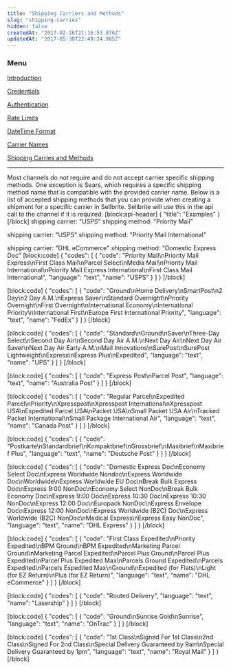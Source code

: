 ```yaml
---
title: "Shipping Carriers and Methods"
slug: "shipping-carries"
hidden: false
createdAt: "2017-02-16T21:16:53.876Z"
updatedAt: "2017-05-30T22:49:24.985Z"
---
```

### Menu

[Introduction](introduction)

[Credentials](credentials)

[Authentication](authentication)

[Rate Limits](rate-limits)

[DateTime Format](datetime-format)

[Carrier Names](carrier-names)

[Shipping Carries and Methods](shipping-carries)

---

Most channels do not require and do not accept carrier specific shipping methods.  One exception is Sears, which requires a specific shipping method name that is compatible with the provided carrier name.  Below is a list of accepted shipping methods that you can provide when creating a shipment for a specific carrier in Sellbrite.  Sellbrite will use this in the api call to the channel if it is required. 
[block:api-header]
{
  "title": "Examples"
}
[/block]
shipping carrier: "USPS"
shipping method: "Priority Mail"

shipping carrier: "USPS"
shipping method: "Priority Mail International"

shipping carrier: "DHL eCommerce"
shipping method: "Domestic Express Doc"
[block:code]
{
  "codes": [
    {
      "code": "Priority Mail\nPriority Mail Express\nFirst Class Mail\nParcel Select\nMedia Mail\nPriority Mail International\nPriority Mail Express International\nFirst Class Mail International",
      "language": "text",
      "name": "USPS"
    }
  ]
}
[/block]

[block:code]
{
  "codes": [
    {
      "code": "Ground\nHome Delivery\nSmartPost\n2 Day\n2 Day A.M.\nExpress Saver\nStandard Overnight\nPriority Overnight\nFirst Overnight\nInternational Economy\nInternational Priority\nInternational First\nEurope First International Priority",
      "language": "text",
      "name": "FedEx"
    }
  ]
}
[/block]

[block:code]
{
  "codes": [
    {
      "code": "Standard\nGround\nSaver\nThree-Day Select\nSecond Day Air\nSecond Day Air A.M.\nNext Day Air\nNext Day Air Saver\nNext Day Air Early A.M.\nMail Innovations\nSurePost\nSurePost Lightweight\nExpress\nExpress Plus\nExpedited",
      "language": "text",
      "name": "UPS"
    }
  ]
}
[/block]

[block:code]
{
  "codes": [
    {
      "code": "Express Post\nParcel Post",
      "language": "text",
      "name": "Australia Post"
    }
  ]
}
[/block]

[block:code]
{
  "codes": [
    {
      "code": "Regular Parcel\nExpedited Parcel\nPriority\nXpresspost\nXpresspost International\nXpresspost USA\nExpedited Parcel USA\nPacket USA\nSmall Packet USA Air\nTracked Packet International\nSmall Package International Air",
      "language": "text",
      "name": "Canada Post"
    }
  ]
}
[/block]

[block:code]
{
  "codes": [
    {
      "code": "Postkarte\nStandardbrief\nKompaktbrief\nGrossbrief\nMaxibrief\nMaxibrief Plus",
      "language": "text",
      "name": "Deutsche Post"
    }
  ]
}
[/block]

[block:code]
{
  "codes": [
    {
      "code": "Domestic Express Doc\nEconomy Select Doc\nExpress Worldwide Nondoc\nExpress Worldwide Doc\nWorldwide\nExpress Worldwide EU Doc\nBreak Bulk Express Doc\nExpress 9:00 NonDoc\nEconomy Select NonDoc\nBreak Bulk Economy Doc\nExpress 9:00 Doc\nExpress 10:30 Doc\nExpress 10:30 NonDoc\nExpress 12:00 Doc\nEuropack NonDoc\nExpress Envelope Doc\nExpress 12:00 NonDoc\nExpress Worldwide (B2C) Doc\nExpress Worldwide (B2C) NonDoc\nMedical Express\nExpress Easy NonDoc",
      "language": "text",
      "name": "DHL Express"
    }
  ]
}
[/block]

[block:code]
{
  "codes": [
    {
      "code": "First Class Expedited\nPriority Expedited\nBPM Ground\nBPM Expedited\nMarketing Parcel Ground\nMarketing Parcel Expedited\nParcel Plus Ground\nParcel Plus Expedited\nParcel Plus Expedited Max\nParcels Ground Expedited\nParcels Expedited\nParcels Expedited Max\nGround\nExpedited (for Flats)\nLight (for EZ Return)\nPlus (for EZ Return)",
      "language": "text",
      "name": "DHL eCommerce"
    }
  ]
}
[/block]

[block:code]
{
  "codes": [
    {
      "code": "Routed Delivery",
      "language": "text",
      "name": "Lasership"
    }
  ]
}
[/block]

[block:code]
{
  "codes": [
    {
      "code": "Ground\nSunrise Gold\nSunrise",
      "language": "text",
      "name": "OnTrac"
    }
  ]
}
[/block]

[block:code]
{
  "codes": [
    {
      "code": "1st Class\nSigned For 1st Class\n2nd Class\nSigned For 2nd Class\nSpecial Delivery Guaranteed by 9am\nSpecial Delivery Guaranteed by 1pm",
      "language": "text",
      "name": "Royal Mail"
    }
  ]
}
[/block]
